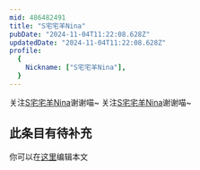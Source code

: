 ```yaml
---
mid: 486482491
title: "S宅宅羊Nina"
pubDate: "2024-11-04T11:22:08.628Z"
updatedDate: "2024-11-04T11:22:08.628Z"
profile:
  {
    Nickname: ["S宅宅羊Nina"],
  }
---
```


关注[S宅宅羊Nina](https://space.bilibili.com/486482491)谢谢喵~ 关注[S宅宅羊Nina](https://space.bilibili.com/486482491)谢谢喵~

## 此条目有待补充
你可以在[这里](https://github.com/Yuhanawa/VTuber.ICU/edit/master/src/content/v/S宅宅羊Nina/index.md)编辑本文
